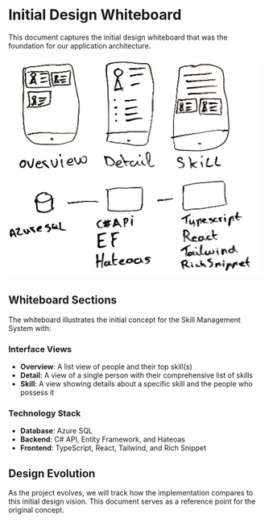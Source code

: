 # Initial Design Whiteboard

This document captures the initial design whiteboard that was the foundation for our application architecture.

![Whiteboard Design](./whiteboard.jpg)

## Whiteboard Sections

The whiteboard illustrates the initial concept for the Skill Management System with:

### Interface Views
- **Overview**: A list view of people and their top skill(s)
- **Detail**: A view of a single person with their comprehensive list of skills
- **Skill**: A view showing details about a specific skill and the people who possess it

### Technology Stack
- **Database**: Azure SQL
- **Backend**: C# API, Entity Framework, and Hateoas
- **Frontend**: TypeScript, React, Tailwind, and Rich Snippet

## Design Evolution

As the project evolves, we will track how the implementation compares to this initial design vision. This document serves as a reference point for the original concept.
